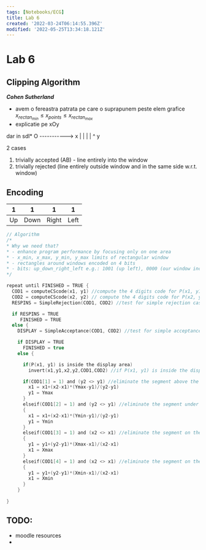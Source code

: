 ```yaml
---
tags: [Notebooks/ECG]
title: Lab 6
created: '2022-03-24T06:14:55.396Z'
modified: '2022-05-25T13:34:18.121Z'
---
```


# Lab 6

## Clipping Algorithm

***Cohen Sutherland***
- avem o fereastra patrata pe care o suprapunem peste elem grafice
$x_{rectan_{min}} \le x_{points} \le x_{rectan_{max}}$
- explicatie pe xOy

dar in sdl*
O
-----------> x
|
|
|
|
^ y

2 cases
1. trivially accepted (AB) - line entirely into the window
2. trivially rejected (line entirely outside window and in the same side w.r.t. window)

## Encoding

|1|1|1|1|
|-|-|-|-|
Up|Down|Right|Left

```c
// Algorithm
/*
* Why we need that?
* - enhance program performance by focusing only on one area
* - x_min, x_max, y_min, y_max limits of rectangular window
* - rectangles around windows encoded on 4 bits
* - bits: up_down_right_left e.g.: 1001 (up left), 0000 (our window including edges)
*/

repeat until FINISHED = TRUE {
  COD1 = computeCScode(x1, y1) //compute the 4 digits code for P(x1, y1)
  COD2 = computeCScode(x2, y2) // compute the 4 digits code for P(x2, y2)
  RESPINS = SimpleRejection(COD1, COD2) //test for simple rejection case

  if RESPINS = TRUE
     FINISHED = TRUE
  else {
    DISPLAY = SimpleAcceptance(COD1, COD2) //test for simple acceptance case

    if DISPLAY = TRUE
      FINISHED = true
    else {

      if(P(x1, y1) is inside the display area)
        invert(x1,y1,x2,y2,COD1,COD2) //if P(x1, y1) is inside the display area, invert P(x1, y1) and P(x2, y2) together with their 4 digits CS codes

      if(COD1[1] = 1) and (y2 <> y1) //eliminate the segment above the display area {
        x1 = x1+(x2-x1)*(Ymax-y1)/(y2-y1)
        y1 = Ymax
      }
      elseif(COD1[2] = 1) and (y2 <> y1) //eliminate the segment under the display area
      {
        x1 = x1+(x2-x1)*(Ymin-y1)/(y2-y1)
        y1 = Ymin
      }
      elseif(COD1[3] = 1) and (x2 <> x1) //eliminate the segment on the right of the display area
      {
        y1 = y1+(y2-y1)*(Xmax-x1)/(x2-x1)
        x1 = Xmax
      }
      elseif(COD1[4] = 1) and (x2 <> x1) //eliminate the segment on the left of the display area
      {
        y1 = y1+(y2-y1)*(Xmin-x1)/(x2-x1)
        x1 = Xmin
      }
    }
  
}
```

## TODO:
- moodle resources
- 
